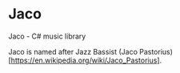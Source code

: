 # Jaco
Jaco - C# music library

Jaco is named after Jazz Bassist (Jaco Pastorius)[https://en.wikipedia.org/wiki/Jaco_Pastorius].
